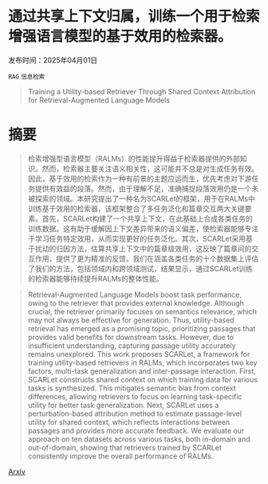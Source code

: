 # 通过共享上下文归属，训练一个用于检索增强语言模型的基于效用的检索器。

发布时间：2025年04月01日

`RAG` `信息检索`

> Training a Utility-based Retriever Through Shared Context Attribution for Retrieval-Augmented Language Models

# 摘要

> 检索增强型语言模型（RALMs）的性能提升得益于检索器提供的外部知识。然而，检索器主要关注语义相关性，这可能并不总是对生成任务有效。因此，基于效用的检索作为一种有前景的主题应运而生，优先考虑对下游任务提供有效益的段落。然而，由于理解不足，准确捕捉段落效用仍是一个未被探索的领域。本研究提出了一种名为SCARLet的框架，用于在RALMs中训练基于效用的检索器，该框架整合了多任务泛化和篇章交互两大关键要素。首先，SCARLet构建了一个共享上下文，在此基础上合成各类任务的训练数据。这有助于缓解因上下文差异带来的语义偏差，使检索器能够专注于学习任务特定效用，从而实现更好的任务泛化。其次，SCARLet采用基于扰动的归因方法，估算共享上下文中的篇章级效用，这反映了篇章间的交互作用，提供了更为精准的反馈。我们在涵盖各类任务的十个数据集上评估了我们的方法，包括领域内和跨领域测试，结果显示，通过SCARLet训练的检索器能够持续提升RALMs的整体性能。

> Retrieval-Augmented Language Models boost task performance, owing to the retriever that provides external knowledge. Although crucial, the retriever primarily focuses on semantics relevance, which may not always be effective for generation. Thus, utility-based retrieval has emerged as a promising topic, prioritizing passages that provides valid benefits for downstream tasks. However, due to insufficient understanding, capturing passage utility accurately remains unexplored. This work proposes SCARLet, a framework for training utility-based retrievers in RALMs, which incorporates two key factors, multi-task generalization and inter-passage interaction. First, SCARLet constructs shared context on which training data for various tasks is synthesized. This mitigates semantic bias from context differences, allowing retrievers to focus on learning task-specific utility for better task generalization. Next, SCARLet uses a perturbation-based attribution method to estimate passage-level utility for shared context, which reflects interactions between passages and provides more accurate feedback. We evaluate our approach on ten datasets across various tasks, both in-domain and out-of-domain, showing that retrievers trained by SCARLet consistently improve the overall performance of RALMs.

[Arxiv](https://arxiv.org/abs/2504.00573)